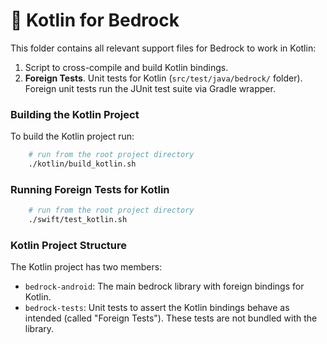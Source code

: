 # 🧬 Kotlin for Bedrock

This folder contains all relevant support files for Bedrock to work in Kotlin:

1. Script to cross-compile and build Kotlin bindings.
2. **Foreign Tests**. Unit tests for Kotlin (`src/test/java/bedrock/` folder). Foreign unit tests run the JUnit test suite via Gradle wrapper.

### Building the Kotlin Project

To build the Kotlin project run:

```bash
    # run from the root project directory
    ./kotlin/build_kotlin.sh
```

### Running Foreign Tests for Kotlin

```bash
    # run from the root project directory
    ./swift/test_kotlin.sh
```


### Kotlin Project Structure

The Kotlin project has two members:
- `bedrock-android`: The main bedrock library with foreign bindings for Kotlin.
- `bedrock-tests`: Unit tests to assert the Kotlin bindings behave as intended (called "Foreign Tests"). These tests are not bundled with the library.
